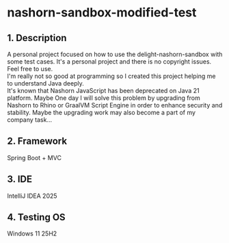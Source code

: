 # nashorn-sandbox-modified-test

## 1. Description

A personal project focused on how to use the delight-nashorn-sandbox with some test cases.
It's a personal project and there is no copyright issues. Feel free to use.  
I'm really not so good at programming so I created this project helping me to understand Java deeply.  
It's known that Nashorn JavaScript has been deprecated on Java 21 platform. Maybe One day I will solve this problem by
upgrading from Nashorn to Rhino or GraalVM Script Engine in order to enhance security and stability.
Maybe the upgrading work may also become a part of my company task...

## 2. Framework

Spring Boot + MVC

## 3. IDE

IntelliJ IDEA 2025

## 4. Testing OS

Windows 11 25H2
